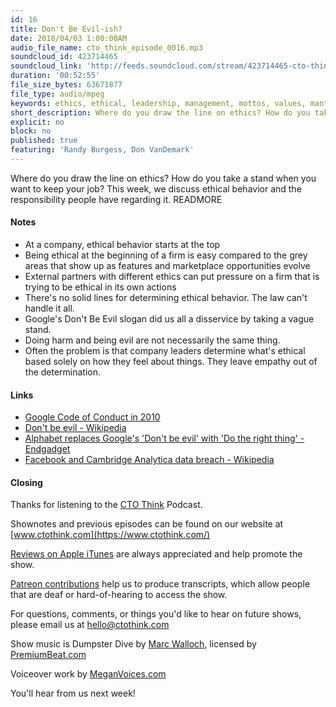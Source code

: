 ```yaml
---
id: 16
title: Don't Be Evil-ish?
date: 2018/04/03 1:00:00AM
audio_file_name: cto_think_episode_0016.mp3
soundcloud_id: 423714465
soundcloud_link: 'http://feeds.soundcloud.com/stream/423714465-cto-think-episode-16-dont-be-evil-ish.mp3'
duration: '00:52:55'
file_size_bytes: 63671877
file_type: audio/mpeg
keywords: ethics, ethical, leadership, management, mottos, values, mantra, cto
short_description: Where do you draw the line on ethics? How do you take a stand when you want to keep your job? This week, we discuss ethical behavior and the responsibility people have regarding it.
explicit: no
block: no
published: true
featuring: 'Randy Burgess, Don VanDemark'
---
```

Where do you draw the line on ethics? How do you take a stand when you want to keep your job? This week, we discuss ethical behavior and the responsibility people have regarding it.
READMORE

#### Notes

* At a company, ethical behavior starts at the top
* Being ethical at the beginning of a firm is easy compared to the grey areas that show up as features and marketplace opportunities evolve
* External partners with different ethics can put pressure on a firm that is trying to be ethical in its own actions
* There's no solid lines for determining ethical behavior. The law can't handle it all.
* Google's Don't Be Evil slogan did us all a disservice by taking a vague stand.
* Doing harm and being evil are not necessarily the same thing.
* Often the problem is that company leaders determine what's ethical based solely on how they feel about things. They leave empathy out of the determination.

#### Links

* [Google Code of Conduct in 2010](https://web.archive.org/web/20100419172019/https://investor.google.com/corporate/code-of-conduct.html)
* [Don't be evil - Wikipedia](https://en.wikipedia.org/wiki/Don%27t_be_evil)
* [Alphabet replaces Google's 'Don't be evil' with 'Do the right thing' - Endgadget](https://www.engadget.com/2015/10/02/alphabet-do-the-right-thing/)
* [Facebook and Cambridge Analytica data breach - Wikipedia](https://en.wikipedia.org/wiki/Facebook_and_Cambridge_Analytica_data_breach)

#### Closing

Thanks for listening to the [CTO Think](https://www.ctothink.com) Podcast.  

Shownotes and previous episodes can be found on our website at [www.ctothink.com](https://www.ctothink.com/)  

[Reviews on Apple iTunes](https://itunes.apple.com/us/podcast/cto-think/id1331281544) are always appreciated and help promote the show.  

[Patreon contributions](https://www.patreon.com/ctothink) help us to produce transcripts, which allow people that are deaf or hard-of-hearing to access the show.  

For questions, comments, or things you'd like to hear on future shows, please email us at [hello@ctothink.com](mailto:hello@ctothink.com)  

Show music is Dumpster Dive by [Marc Walloch](http://marcwalloch.com/), licensed by [PremiumBeat.com](https://www.premiumbeat.com)  

Voiceover work by [MeganVoices.com](http://www.meganvoices.com)  

You'll hear from us next week!  
